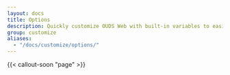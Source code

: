 ```yaml
---
layout: docs
title: Options
description: Quickly customize OUDS Web with built-in variables to easily toggle global CSS preferences for controlling style and behavior.
group: customize
aliases:
  - "/docs/customize/options/"
---
```


{{< callout-soon "page" >}}
